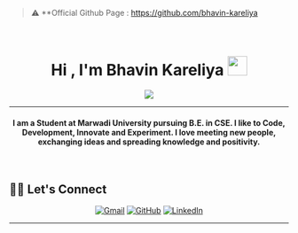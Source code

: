 > :warning: **Official Github Page : https://github.com/bhavin-kareliya

<br>
<h1 align="center">Hi , I'm Bhavin Kareliya <img src="https://media.giphy.com/media/hvRJCLFzcasrR4ia7z/giphy.gif" width="35"></h1>
<p align="center">
  <a href="https://github.com/DenverCoder1/readme-typing-svg"><img src="https://readme-typing-svg.herokuapp.com?lines=Computer+Science+Student;Full+Stack+Web+Developer;A%20Passionate%20.NET%20developer%20from%20India;Always%20learning%20new%20things&center=true&width=600&height=50"></a>
</p>
<hr/>
<h4 align="center">I am a Student at Marwadi University pursuing B.E. in CSE. I like to Code, Development, Innovate and Experiment. I love meeting new people, exchanging ideas and spreading knowledge and positivity.</h4>
<br>

## 🙋‍♀️ Let's Connect
<p align="center">
	<a href="mailto:bhavin.kareliya2017@gmail.com" target="_blank"><img src="https://img.icons8.com/bubbles/50/000000/gmail.png" alt="Gmail"/></a>
	<a href="https://github.com/Bhavin-kareliya" target="_blank"><img src="https://img.icons8.com/bubbles/50/000000/github.png" alt="GitHub"/></a>
	<a href="https://www.linkedin.com/in/bhavin-kareliya" target="_blank"><img src="https://img.icons8.com/bubbles/50/000000/linkedin.png" alt="LinkedIn"/></a>
</p>

<hr/>
